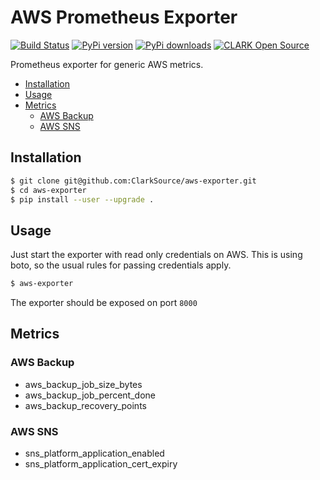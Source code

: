 # AWS Prometheus Exporter

[![Build Status](https://jenkins.ci.flfinteche.de/buildStatus/icon?job=CloudOps%2Faws-exporter%2Fmaster)](https://jenkins.ci.flfinteche.de/job/CloudOps/job/aws-exporter/job/master/)
[![PyPi version](https://pypip.in/v/aws-exporter/badge.png)](https://pypi.org/project/aws-exporter/)
[![PyPi downloads](https://pypip.in/d/aws-exporter/badge.png)](https://pypi.org/project/aws-exporter/)
[![CLARK Open Source](https://img.shields.io/badge/CLARK-Open%20Source-%232B6CDE.svg)](https://www.clark.de/de/jobs)

Prometheus exporter for generic AWS metrics.

<!-- START doctoc generated TOC please keep comment here to allow auto update -->
<!-- DON'T EDIT THIS SECTION, INSTEAD RE-RUN doctoc TO UPDATE -->


- [Installation](#installation)
- [Usage](#usage)
- [Metrics](#metrics)
  - [AWS Backup](#aws-backup)
  - [AWS SNS](#aws-sns)

<!-- END doctoc generated TOC please keep comment here to allow auto update -->

## Installation

```bash
$ git clone git@github.com:ClarkSource/aws-exporter.git
$ cd aws-exporter
$ pip install --user --upgrade .
```

## Usage

Just start the exporter with read only credentials on AWS. This is using boto, so the usual rules for passing credentials apply.

```bash
$ aws-exporter
```

The exporter should be exposed on port `8000`

## Metrics

### AWS Backup

* aws_backup_job_size_bytes
* aws_backup_job_percent_done
* aws_backup_recovery_points

### AWS SNS

* sns_platform_application_enabled
* sns_platform_application_cert_expiry
